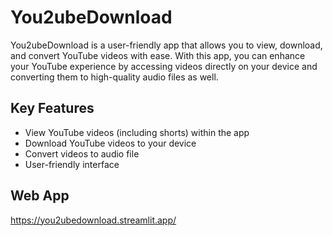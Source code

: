 # You2ubeDownload

You2ubeDownload is a user-friendly app that allows you to view, download, and convert YouTube videos with ease. With this app, you can enhance your YouTube experience by accessing videos directly on your device and converting them to high-quality audio files as well.

## Key Features

- View YouTube videos (including shorts) within the app
- Download YouTube videos to your device
- Convert videos to audio file
- User-friendly interface

## Web App
https://you2ubedownload.streamlit.app/

